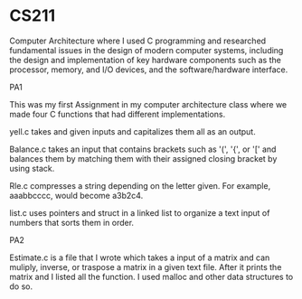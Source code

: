 # CS211
Computer Architecture where I used C programming and researched fundamental issues in the design of modern computer systems, including the design and implementation of key hardware components such as the processor, memory, and I/O devices, and the software/hardware interface.

PA1

This was my first Assignment in my computer architecture class where we made four C functions that had different implementations. 

yell.c takes and given inputs and capitalizes them all as an output. 

Balance.c takes an input that contains brackets such as '(', '{', or '[' and balances them by matching them with their assigned closing bracket by using stack. 

Rle.c compresses a string depending on the letter given. For example, aaabbcccc, would become a3b2c4.

list.c uses pointers and struct in a linked list to organize a text input of numbers that sorts them in order.

PA2

Estimate.c is a file that I wrote which takes a input of a matrix and can muliply, inverse, or traspose a matrix in a given text file. After it prints the matrix and I listed all the function. I used malloc and other data structures to do so. 
